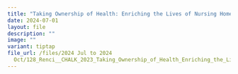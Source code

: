 ```yaml
---
title: "Taking Ownership of Health: Enriching the Lives of Nursing Home Residents"
date: 2024-07-01
layout: file
description: ""
image: ""
variant: tiptap
file_url: /files/2024 Jul to 2024
  Oct/128_Renci__CHALK_2023_Taking_Ownership_of_Health_Enriching_the_Lives_of_Nursing_Home_Residents.pdf
---
```

